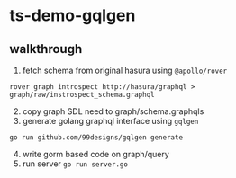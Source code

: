 # ts-demo-gqlgen

## walkthrough
1. fetch schema from original hasura using `@apollo/rover` 
```
rover graph introspect http://hasura/graphql > graph/raw/instrospect_schema.graphql
```
2. copy graph SDL need to graph/schema.graphqls
3. generate golang graphql interface using `gqlgen`
```
go run github.com/99designs/gqlgen generate
```
4. write gorm based code on graph/query 
5. run server `go run server.go`